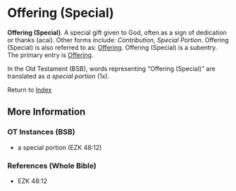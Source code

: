 # Offering (Special)
**Offering (Special)**. 
A special gift given to God, often as a sign of dedication or thanks (acai). 
Other forms include: 
*Contribution*, *Special Portion*. 
Offering (Special) is also referred to as: 
[Offering](Offering.md). 
Offering (Special) is a subentry. The primary entry is 
[Offering](Offering.md). 


In the Old Testament (BSB), words representing “Offering (Special)” are translated as 
*a special portion* (1x). 




Return to [Index](00-Index.md)

## More Information

### OT Instances (BSB)

* a special portion (EZK 48:12)



### References (Whole Bible)

* EZK 48:12



